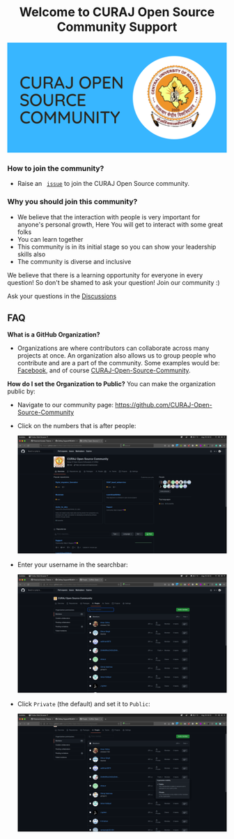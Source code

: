 <h1 align="center"> Welcome to CURAJ Open Source Community Support</h1>
<img alt= "Banner" src= "./img/CURAJ OPEN SOURCE COMMUNITY.png">

### How to join the community? 

- Raise an <code> [issue](https://github.com/CURAJ-Open-Source-Community/Support/issues/new?assignees=&labels=invite+me+to+the+organization&template=invitation.yml&title=Please+invite+me+to+the+CURAJ+Open+Source+community)</code> to join the CURAJ Open Source community.

### Why you should join this community?

- We believe that the interaction with people is very important for anyone's personal growth, Here You will get to interact with some great folks 
- You can learn together
- This community is in its initial stage so you can show your leadership skills also
- The community is diverse and inclusive

We believe that there is a learning opportunity for everyone in every question! So don't be shamed to ask your question! Join our community :)

Ask your questions in the [Discussions](https://github.com/CURAJ-Open-Source-Community/Support/discussions) 


## FAQ

**What is a GitHub Organization?**
- Organizations are where contributors can collaborate across many projects at once. An organization also allows us to group people who contribute and are a part of the community. Some examples would be: [Facebook](https://github.com/facebook), and of course [CURAJ-Open-Source-Community](https://github.com/CURAJ-Open-Source-Community).

**How do I set the Organization to Public?** You can make the organization public by: 

- Navigate to our community page: https://github.com/CURAJ-Open-Source-Community
	
- Click on the numbers that is after people:
	
	<img src="./img/1.png">
	
- Enter your username in the searchbar:
	
	<img src="./img/2.png">
	
- Click `Private` (the default) and set it to `Public`:
	
	<img src="./img/3.png">
  
